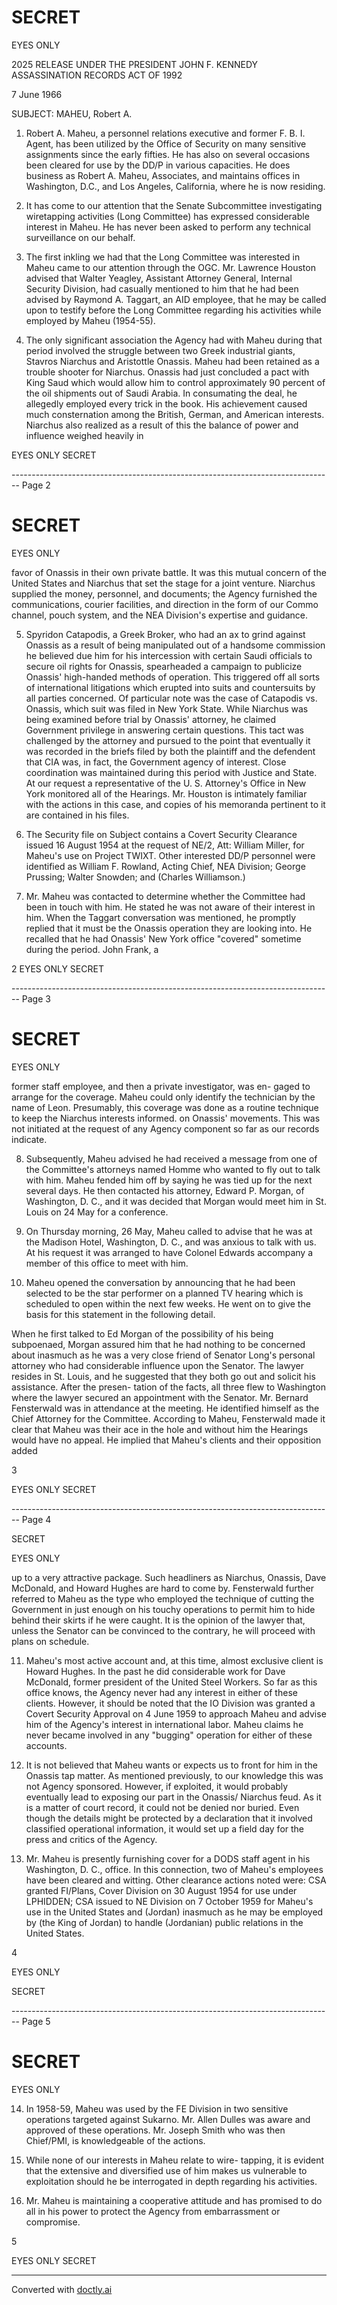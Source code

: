 # SECRET
EYES ONLY

2025 RELEASE UNDER THE PRESIDENT JOHN F. KENNEDY ASSASSINATION RECORDS ACT OF 1992

7 June 1966

SUBJECT: MAHEU, Robert A.

1.  Robert A. Maheu, a personnel relations executive and former F. B. I. Agent, has been utilized by the Office of Security on many sensitive assignments since the early fifties. He has also on several occasions been cleared for use by the DD/P in various capacities. He does business as Robert A. Maheu, Associates, and maintains offices in Washington, D.C., and Los Angeles, California, where he is now residing.

2.  It has come to our attention that the Senate Subcommittee investigating wiretapping activities (Long Committee) has expressed considerable interest in Maheu. He has never been asked to perform any technical surveillance on our behalf.

3.  The first inkling we had that the Long Committee was interested in Maheu came to our attention through the OGC. Mr. Lawrence Houston advised that Walter Yeagley, Assistant Attorney General, Internal Security Division, had casually mentioned to him that he had been advised by Raymond A. Taggart, an AID employee, that he may be called upon to testify before the Long Committee regarding his activities while employed by Maheu (1954-55).

4.  The only significant association the Agency had with Maheu during that period involved the struggle between two Greek industrial giants, Stavros Niarchus and Aristottle Onassis. Maheu had been retained as a trouble shooter for Niarchus. Onassis had just concluded a pact with King Saud which would allow him to control approximately 90 percent of the oil shipments out of Saudi Arabia. In consumating the deal, he allegedly employed every trick in the book. His achievement caused much consternation among the British, German, and American interests. Niarchus also realized as a result of this the balance of power and influence weighed heavily in

EYES ONLY
SECRET


-------------------------------------------------------------------------------- Page 2

# SECRET
EYES ONLY

favor of Onassis in their own private battle. It was this mutual concern of the United States and Niarchus that set the stage for a joint venture. Niarchus supplied the money, personnel, and documents; the Agency furnished the communications, courier facilities, and direction in the form of our Commo channel, pouch system, and the NEA Division's expertise and guidance.

5. Spyridon Catapodis, a Greek Broker, who had an ax to grind against Onassis as a result of being manipulated out of a handsome commission he believed due him for his intercession with certain Saudi officials to secure oil rights for Onassis, spearheaded a campaign to publicize Onassis' high-handed methods of operation. This triggered off all sorts of international litigations which erupted into suits and countersuits by all parties concerned. Of particular note was the case of Catapodis vs. Onassis, which suit was filed in New York State. While Niarchus was being examined before trial by Onassis' attorney, he claimed Government privilege in answering certain questions. This tact was challenged by the attorney and pursued to the point that eventually it was recorded in the briefs filed by both the plaintiff and the defendent that CIA was, in fact, the Government agency of interest. Close coordination was maintained during this period with Justice and State. At our request a representative of the U. S. Attorney's Office in New York monitored all of the Hearings. Mr. Houston is intimately familiar with the actions in this case, and copies of his memoranda pertinent to it are contained in his files.

6. The Security file on Subject contains a Covert Security Clearance issued 16 August 1954 at the request of NE/2, Att: William Miller, for Maheu's use on Project TWIXT. Other interested DD/P personnel were identified as William F. Rowland, Acting Chief, NEA Division; George Prussing; Walter Snowden; and (Charles Williamson.)

7. Mr. Maheu was contacted to determine whether the Committee had been in touch with him. He stated he was not aware of their interest in him. When the Taggart conversation was mentioned, he promptly replied that it must be the Onassis operation they are looking into. He recalled that he had Onassis' New York office "covered" sometime during the period. John Frank, a

2
EYES ONLY
SECRET


-------------------------------------------------------------------------------- Page 3

# SECRET
EYES ONLY

former staff employee, and then a private investigator, was en- gaged to arrange for the coverage. Maheu could only identify the technician by the name of Leon. Presumably, this coverage was done as a routine technique to keep the Niarchus interests informed. on Onassis' movements. This was not initiated at the request of any Agency component so far as our records indicate.

8. Subsequently, Maheu advised he had received a message from one of the Committee's attorneys named Homme who wanted to fly out to talk with him. Maheu fended him off by saying he was tied up for the next several days. He then contacted his attorney, Edward P. Morgan, of Washington, D. C., and it was decided that Morgan would meet him in St. Louis on 24 May for a conference.

9. On Thursday morning, 26 May, Maheu called to advise that he was at the Madison Hotel, Washington, D. C., and was anxious to talk with us. At his request it was arranged to have Colonel Edwards accompany a member of this office to meet with him.

10. Maheu opened the conversation by announcing that he had been selected to be the star performer on a planned TV hearing which is scheduled to open within the next few weeks. He went on to give the basis for this statement in the following detail.

When he first talked to Ed Morgan of the possibility of his being subpoenaed, Morgan assured him that he had nothing to be concerned about inasmuch as he was a very close friend of Senator Long's personal attorney who had considerable influence upon the Senator. The lawyer resides in St. Louis, and he suggested that they both go out and solicit his assistance. After the presen- tation of the facts, all three flew to Washington where the lawyer secured an appointment with the Senator. Mr. Bernard Fensterwald was in attendance at the meeting. He identified himself as the Chief Attorney for the Committee. According to Maheu, Fensterwald made it clear that Maheu was their ace in the hole and without him the Hearings would have no appeal. He implied that Maheu's clients and their opposition added

3

EYES ONLY
SECRET


-------------------------------------------------------------------------------- Page 4

SECRET

EYES ONLY

up to a very attractive package. Such headliners as Niarchus, Onassis, Dave McDonald, and Howard Hughes are hard to come by. Fensterwald further referred to Maheu as the type who employed the technique of cutting the Government in just enough on his touchy operations to permit him to hide behind their skirts if he were caught. It is the opinion of the lawyer that, unless the Senator can be convinced to the contrary, he will proceed with plans on schedule.

11. Maheu's most active account and, at this time, almost exclusive client is Howard Hughes. In the past he did considerable work for Dave McDonald, former president of the United Steel Workers. So far as this office knows, the Agency never had any interest in either of these clients. However, it should be noted that the IO Division was granted a Covert Security Approval on 4 June 1959 to approach Maheu and advise him of the Agency's interest in international labor. Maheu claims he never became involved in any "bugging" operation for either of these accounts.

12. It is not believed that Maheu wants or expects us to front for him in the Onassis tap matter. As mentioned previously, to our knowledge this was not Agency sponsored. However, if exploited, it would probably eventually lead to exposing our part in the Onassis/ Niarchus feud. As it is a matter of court record, it could not be denied nor buried. Even though the details might be protected by a declaration that it involved classified operational information, it would set up a field day for the press and critics of the Agency.

13. Mr. Maheu is presently furnishing cover for a DODS staff agent in his Washington, D. C., office. In this connection, two of Maheu's employees have been cleared and witting. Other clearance actions noted were: CSA granted FI/Plans, Cover Division on 30 August 1954 for use under LPHIDDEN; CSA issued to NE Division on 7 October 1959 for Maheu's use in the United States and (Jordan) inasmuch as he may be employed by (the King of Jordan) to handle (Jordanian) public relations in the United States.

4

EYES ONLY

SECRET


-------------------------------------------------------------------------------- Page 5

# SECRET
EYES ONLY

14. In 1958-59, Maheu was used by the FE Division in two sensitive operations targeted against Sukarno. Mr. Allen Dulles was aware and approved of these operations. Mr. Joseph Smith who was then Chief/PMI, is knowledgeable of the actions.

15. While none of our interests in Maheu relate to wire- tapping, it is evident that the extensive and diversified use of him makes us vulnerable to exploitation should he be interrogated in depth regarding his activities.

16. Mr. Maheu is maintaining a cooperative attitude and has promised to do all in his power to protect the Agency from embarrassment or compromise.

5

EYES ONLY
SECRET


---
Converted with [doctly.ai](https://doctly.ai)